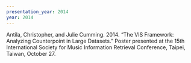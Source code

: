 ```yaml
---
presentation_year: 2014
year: 2014
---
```


Antila, Christopher, and Julie Cumming. 2014. “The VIS Framework: Analyzing Counterpoint in Large Datasets.” Poster presented at the 15th International Society for Music Information Retrieval Conference, Taipei, Taiwan, October 27.